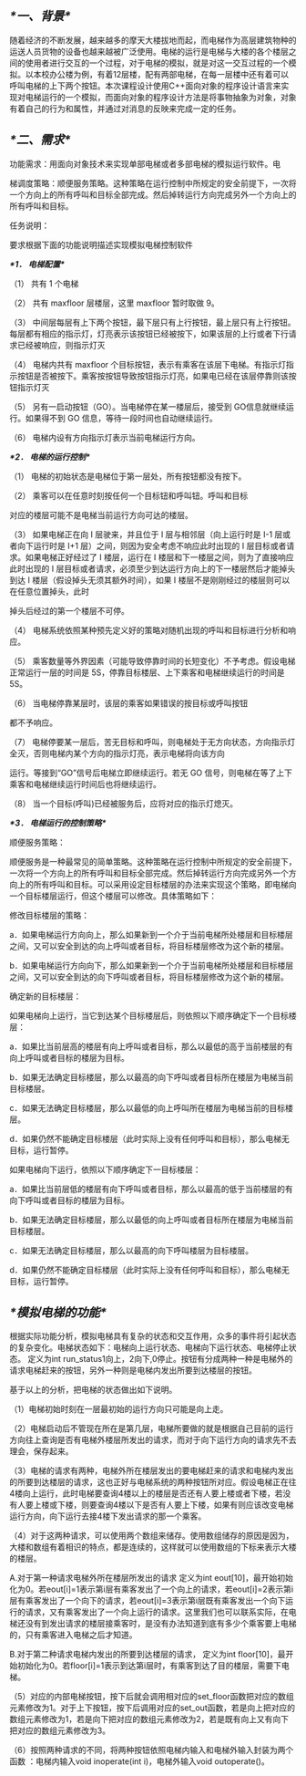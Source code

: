 ## ***\*一、背景\****

随着经济的不断发展，越来越多的摩天大楼拔地而起，而电梯作为高层建筑物种的运送人员货物的设备也越来越被广泛使用。电梯的运行是电梯与大楼的各个楼层之间的使用者进行交互的一个过程，对于电梯的模拟，就是对这一交互过程的一个模拟。以本校办公楼为例，有着12层楼，配有两部电梯，在每一层楼中还有着可以呼叫电梯的上下两个按钮。本次课程设计使用C++面向对象的程序设计语言来实现对电梯运行的一个模拟，而面向对象的程序设计方法是将事物抽象为对象，对象有着自己的行为和属性，并通过对消息的反映来完成一定的任务。

## ***\*二、需求\****

功能需求：用面向对象技术来实现单部电梯或者多部电梯的模拟运行软件。电

梯调度策略：顺便服务策略。这种策略在运行控制中所规定的安全前提下，一次将一个方向上的所有呼叫和目标全部完成。然后掉转运行方向完成另外一个方向上的所有呼叫和目标。

任务说明：

要求根据下面的功能说明描述实现模拟电梯控制软件

***\*1． 电梯配置\****

（1） 共有 1 个电梯

（2） 共有 maxfloor 层楼层，这里 maxfloor 暂时取做 9。

（3） 中间层每层有上下两个按钮，最下层只有上行按钮，最上层只有上行按钮。每层都有相应的指示灯，灯亮表示该按钮已经被按下，如果该层的上行或者下行请求已经被响应，则指示灯灭

（4） 电梯内共有 maxfloor 个目标按钮，表示有乘客在该层下电梯。有指示灯指示按钮是否被按下。乘客按按钮导致按钮指示灯亮，如果电已经在该层停靠则该按钮指示灯灭

（5） 另有一启动按钮（GO）。当电梯停在某一楼层后，接受到 GO信息就继续运行。如果得不到 GO 信息，等待一段时间也自动继续运行。

（6） 电梯内设有方向指示灯表示当前电梯运行方向。

***\*2． 电梯的运行控制\****

（1） 电梯的初始状态是电梯位于第一层处，所有按钮都没有按下。

（2） 乘客可以在任意时刻按任何一个目标钮和呼叫钮。呼叫和目标

对应的楼层可能不是电梯当前运行方向可达的楼层。

（3） 如果电梯正在向 I 层驶来，并且位于 I 层与相邻层（向上运行时是 I-1 层或者向下运行时是 I+1 层）之间，则因为安全考虑不响应此时出现的 I 层目标或者请求。如果电梯正好经过了 I 楼层，运行在 I 楼层和下一楼层之间，则为了直接响应此时出现的 I 层目标或者请求，必须至少到达运行方向上的下一楼层然后才能掉头到达 I 楼层（假设掉头无须其额外时间），如果 I 楼层不是刚刚经过的楼层则可以在任意位置掉头，此时

掉头后经过的第一个楼层不可停。

（4） 电梯系统依照某种预先定义好的策略对随机出现的呼叫和目标进行分析和响应。

（5） 乘客数量等外界因素（可能导致停靠时间的长短变化）不予考虑。假设电梯正常运行一层的时间是 5S，停靠目标楼层、上下乘客和电梯继续运行的时间是 5S。

（6） 当电梯停靠某层时，该层的乘客如果错误的按目标或呼叫按钮

都不予响应。

（7） 电梯停要某一层后，苦无目标和呼叫，则电梯处于无方向状态，方向指示灯全灭，否则电梯内某个方向的指示灯亮，表示电梯将向该方向

运行。等接到“GO”信号后电梯立即继续运行。若无 GO 信号，则电梯在等了上下乘客和电梯继续运行时间后也将继续运行。

（8） 当一个目标(呼叫)已经被服务后，应将对应的指示灯熄灭。

***\*3． 电梯运行的控制策略\****

顺便服务策略：

顺便服务是一种最常见的简单策略。这种策略在运行控制中所规定的安全前提下，一次将一个方向上的所有呼叫和目标全部完成。然后掉转运行方向完成另外一个方向上的所有呼叫和目标。可以采用设定目标楼层的办法来实现这个策略，即电梯向一个目标楼层运行，但这个楼层可以修改。具体策略如下：

修改目标楼层的策略：

a．如果电梯运行方向向上，那么如果新到一个介于当前电梯所处楼层和目标楼层之间，又可以安全到达的向上呼叫或者目标，将目标楼层修改为这个新的楼层。

b．如果电梯运行方向向下，那么如果新到一个介于当前电梯所处楼层和目标楼层之间，又可以安全到达的向下呼叫或者目标，将目标楼层修改为这个新的楼层。

确定新的目标楼层：

如果电梯向上运行，当它到达某个目标楼层后，则依照以下顺序确定下一个目标楼层：

a．如果比当前层高的楼层有向上呼叫或者目标，那么以最低的高于当前楼层的有向上呼叫或者目标的楼层为目标。

b．如果无法确定目标楼层，那么以最高的向下呼叫或者目标所在楼层为电梯当前目标楼层。

c．如果无法确定目标楼层，那么以最低的向上呼叫所在楼层为电梯当前的目标楼层。

d．如果仍然不能确定目标楼层（此时实际上没有任何呼叫和目标），那么电梯无目标，运行暂停。

如果电梯向下运行，依照以下顺序确定下一目标楼层：

a．如果比当前层低的楼层有向下呼叫或者目标，那么以最高的低于当前楼层的有向下呼叫或者目标的楼层为目标。

b．如果无法确定目标楼层，那么以最低的向上呼叫或者目标所在楼层为电梯当前目标楼层。

c．如果无法确定目标楼层，那么以最高的向下呼叫楼层为目标楼层。

d．如果仍然不能确定目标楼层（此时实际上没有任何呼叫和目标），那么电梯无目标，运行暂停。

 

## ***\*模拟电梯的功能\****

根据实际功能分析，模拟电梯具有复杂的状态和交互作用，众多的事件将引起状态的复杂变化。电梯状态如下：电梯向上运行状态、电梯向下运行状态、电梯停止状态。 定义为int run_status1向上，2向下,0停止。按钮有分成两种一种是电梯外的请求电梯赶来的按钮，另外一种则是电梯内发出所要到达楼层的按钮。

基于以上的分析，把电梯的状态做出如下说明。

（1）电梯初始时刻在一层最初始的运行方向只可能是向上走。

（2）电梯启动后不管现在所在是第几层，电梯所要做的就是根据自己目前的运行方向往上查询是否有电梯外楼层所发出的请求，而对于向下运行方向的请求先不去理会，保存起来。

（3）电梯的请求有两种，电梯外所在楼层发出的要电梯赶来的请求和电梯内发出的所要到达楼层的请求，这也正好与电梯系统的两种按钮所对应。假设电梯正在往4楼向上运行，此时电梯要查询4楼以上的楼层是否还有人要上楼或者下楼，若没有人要上楼或下楼，则要查询4楼以下是否有人要上下楼，如果有则应该改变电梯运行方向，向下运行去接4楼下发出请求的那一个乘客。

（4）对于这两种请求，可以使用两个数组来储存。使用数组储存的原因是因为，大楼和数组有着相识的特点，都是连续的，这样就可以使用数组的下标来表示大楼的楼层。

A.对于第一种请求电梯外所在楼层所发出的请求 定义为int eout[10]，最开始初始化为0。若eout[i]=1表示第i层有乘客发出了一个向上的请求，若eout[i]=2表示第i层有乘客发出了一个向下的请求，若eout[i]=3表示第i层既有乘客发出一个向下运行的请求，又有乘客发出了一个向上运行的请求。这里我们也可以联系实际，在电梯还没有到发出请求的楼层接乘客时，是没有办法知道到底有多少个乘客要上电梯的，只有乘客进入电梯之后才知道。

B.对于第二种请求电梯内发出的所要到达楼层的请求， 定义为int floor[10]，最开始初始化为0。若floor[i]=1表示到达第i层时，有乘客到达了目的楼层，需要下电梯。

（5）对应的内部电梯按钮，按下后就会调用相对应的set_floor函数把对应的数组元素修改为1。对于上下按钮，按下后调用对应的set_out函数，若是向上把对应的数组元素修改为1，若是向下把对应的数组元素修改为2，若是既有向上又有向下把对应的数组元素修改为3。

（6）按照两种请求的不同，将两种按钮依照电梯内输入和电梯外输入封装为两个函数 ：电梯内输入void inoperate(int i)，电梯外输入void outoperate()。
